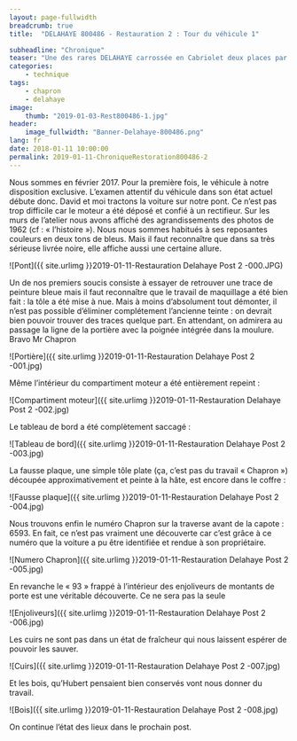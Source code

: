 ```yaml
---
layout: page-fullwidth
breadcrumb: true
title:  "DELAHAYE 800486 - Restauration 2 : Tour du véhicule 1"

subheadline: "Chronique" 
teaser: "Une des rares DELAHAYE carrossée en Cabriolet deux places par Henri Chapron"
categories:
    - technique
tags:
    - chapron
    - delahaye
image:
    thumb: "2019-01-03-Rest800486-1.jpg"
header:
    image_fullwidth: "Banner-Delahaye-800486.png"
lang: fr
date: 2018-01-11 10:00:00
permalink: 2019-01-11-ChroniqueRestoration800486-2
---
```


Nous sommes en février 2017. Pour la première fois, le véhicule à notre disposition exclusive. L’examen attentif du véhicule dans son état actuel débute donc. David et moi tractons la voiture sur notre pont. Ce n’est pas trop difficile car le moteur a été déposé et confié à un rectifieur.
Sur les murs de l’atelier nous avons affiché des agrandissements des photos de 1962 (cf : « l’histoire »). Nous nous sommes habitués à ses reposantes couleurs en deux tons de bleus. Mais il faut reconnaître que dans sa très sérieuse livrée noire, elle affiche aussi une certaine allure.

![Pont]({{ site.urlimg }}2019-01-11-Restauration Delahaye Post 2 -000.JPG)  

Un de nos premiers soucis consiste à essayer de retrouver une trace de peinture bleue mais il faut reconnaître que le travail de maquillage a été bien fait : la tôle a été mise à nue. Mais à moins d’absolument tout démonter, il n’est pas possible d’éliminer complétement l’ancienne teinte : on devrait bien pouvoir trouver des traces quelque part. 
En attendant, on admirera au passage la ligne de la portière avec la poignée intégrée dans la moulure. Bravo Mr Chapron

![Portière]({{ site.urlimg }}2019-01-11-Restauration Delahaye Post 2 -001.jpg)  

Même l’intérieur du compartiment moteur a été entièrement repeint :

![Compartiment moteur]({{ site.urlimg }}2019-01-11-Restauration Delahaye Post 2 -002.jpg)  

Le tableau de bord a été complètement saccagé :

![Tableau de bord]({{ site.urlimg }}2019-01-11-Restauration Delahaye Post 2 -003.jpg)  

La fausse plaque, une simple tôle plate (ça, c’est pas du travail « Chapron ») découpée approximativement et peinte à la hâte, est encore dans le coffre :

![Fausse plaque]({{ site.urlimg }}2019-01-11-Restauration Delahaye Post 2 -004.jpg)  

Nous trouvons enfin le numéro Chapron sur la traverse avant de la capote : 6593. En fait, ce n’est pas vraiment une découverte car c’est grâce à ce numéro que la voiture a pu être identifiée et rendue à son propriétaire.

![Numero Chapron]({{ site.urlimg }}2019-01-11-Restauration Delahaye Post 2 -005.jpg)  

En revanche le « 93 » frappé à l’intérieur des enjoliveurs de montants de porte est une véritable découverte. Ce ne sera pas la seule

![Enjoliveurs]({{ site.urlimg }}2019-01-11-Restauration Delahaye Post 2 -006.jpg)  

Les cuirs ne sont pas dans un état de fraîcheur qui nous laissent espérer de pouvoir les sauver.

![Cuirs]({{ site.urlimg }}2019-01-11-Restauration Delahaye Post 2 -007.jpg)  

Et les bois, qu’Hubert pensaient bien conservés vont nous donner du travail.

![Bois]({{ site.urlimg }}2019-01-11-Restauration Delahaye Post 2 -008.jpg)  

On continue l’état des lieux dans le prochain post. 

